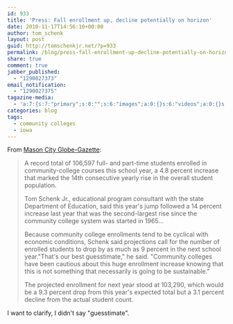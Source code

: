 ```yaml
---
id: 933
title: 'Press: Fall enrollment up, decline potentially on horizon'
date: 2010-11-17T14:56:10+00:00
author: tom_schenk
layout: post
guid: http://tomschenkjr.net/?p=933
permalink: /blog/press-fall-enrollment-up-decline-potentially-on-horizon/
share: true
comment: true
jabber_published:
  - "1290027373"
email_notification:
  - "1290027375"
tagazine-media:
  - 'a:7:{s:7:"primary";s:0:"";s:6:"images";a:0:{}s:6:"videos";a:0:{}s:11:"image_count";s:1:"0";s:6:"author";s:6:"176156";s:7:"blog_id";s:7:"8375094";s:9:"mod_stamp";s:19:"2010-11-17 20:56:10";}'
categories: blog 
tags:
  - community colleges
  - iowa
---
```

From <a href="http://www.globegazette.com/news/iowa/article_42bb8bf4-f27b-11df-8e78-001cc4c03286.html">Mason City Globe-Gazette</a>:
<blockquote>A record total of 106,597 full- and part-time students enrolled in community-college courses this school year, a 4.8 percent increase that marked the 14th consecutive yearly rise in the overall student population.

Tom Schenk Jr., educational program consultant with the state Department of Education, said this year's jump followed a 14 percent increase last year that was the second-largest rise since the community college system was started in 1965...

Because community college enrollments tend to be cyclical with economic conditions, Schenk said projections call for the number of enrolled students to drop by as much as 9 percent in the next school year."That's our best guesstimate," he said. "Community colleges have been cautious about this huge enrollment increase knowing that this is not something that necessarily is going to be sustainable."

The projected enrollment for next year stood at 103,290, which would be a 9.3 percent drop from this year's expected total but a 3.1 percent decline from the actual student count.</blockquote>
I want to clarify, I didn't say "guesstimate".